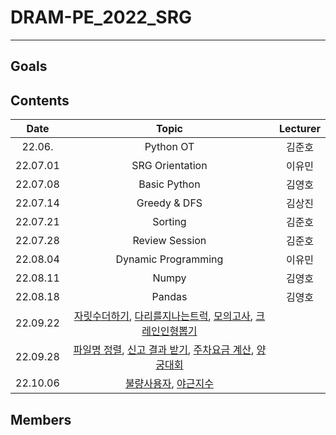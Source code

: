 # DRAM-PE_2022_SRG

---



## Goals

## Contents

|       Date       | Topic | Lecturer |
|:----------------:|:----------------------------------------:|:----------------------------------:|
| 22.06.　 | Python OT | 김준호 |
| 22.07.01 | SRG Orientation | 이유민 |
| 22.07.08 | Basic Python  | 김영호 |
| 22.07.14 | Greedy & DFS | 김상진 |
| 22.07.21 | Sorting | 김준호 |
| 22.07.28 | Review Session | 김준호 |
| 22.08.04 | Dynamic Programming | 이유민 |
| 22.08.11 | Numpy | 김영호 |
| 22.08.18 | Pandas | 김영호 |
| 22.09.22 | [자릿수더하기](https://school.programmers.co.kr/learn/courses/30/lessons/12931), [다리를지나는트럭](https://school.programmers.co.kr/learn/courses/30/lessons/42583), [모의고사](https://school.programmers.co.kr/learn/courses/30/lessons/42840), [크레인인형뽑기](https://school.programmers.co.kr/learn/courses/30/lessons/64061) |  |
| 22.09.28 | [파일명 정렬](https://school.programmers.co.kr/learn/courses/30/lessons/17686), [신고 결과 받기](https://school.programmers.co.kr/learn/courses/30/lessons/92334/), [주차요금 계산](https://school.programmers.co.kr/learn/courses/30/lessons/92341), [양궁대회](https://school.programmers.co.kr/learn/courses/30/lessons/92342) |  |
| 22.10.06 | [불량사용자](https://school.programmers.co.kr/learn/courses/30/lessons/64064), [야근지수](https://school.programmers.co.kr/learn/courses/30/lessons/12927)|  |

## Members
